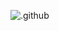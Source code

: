 ![.github](https://socialify.git.ci/docs-codeblues/.github/image?description=1&descriptionEditable=The%20place%20to%20gain%20knowledge%20of%20programming%20languages%20%E2%80%8B%0Aexplained%20in%20Indonesian&font=Source%20Code%20Pro&issues=1&language=1&logo=https%3A%2F%2Fi.ibb.co%2Fz8WSvKm%2FTrans-Logo.png&name=1&owner=1&pattern=Signal&pulls=1&stargazers=1&theme=Auto)
